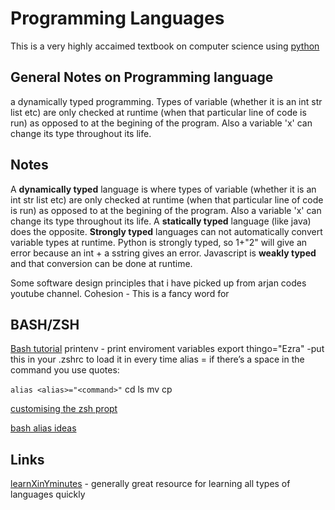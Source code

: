 # Programming Languages

This is a very highly accaimed textbook on computer science using [python](https://iran-lms.com/images/images/Books/PDF/Python-Programming_-An-Introduction-to-Computer-Science-Franklin-Beedle--Associates-2016---John-M.-Zelle.pdf)

## General Notes on Programming language
a dynamically typed programming. Types of variable (whether it is an int str list etc) are only checked at runtime (when that particular line of code is run) as opposed to at the begining of the program. Also a variable 'x' can change its type throughout its life.
## Notes
A **dynamically typed** language is where types of variable (whether it is an int str list etc) are only checked at runtime (when that particular line of code is run) as opposed to at the begining of the program. Also a variable 'x' can change its type throughout its life.
A **statically typed** language (like java) does the opposite.
**Strongly typed** languages can not automatically convert variable types at runtime. Python is strongly typed, so 1+"2" will give an error because an int + a sstring gives an error. Javascript is **weakly typed** and that conversion can be done at runtime.

Some software design principles that i have picked up from arjan codes youtube channel.
Cohesion - This is a fancy word for 

## BASH/ZSH

[Bash tutorial](https://flaviocopes.com/bash/)
printenv - print enviroment variables
export thingo="Ezra" -put this in your .zshrc to load it in every time
alias <alias>=<command>
if there’s a space in the command you use quotes:

```alias <alias>="<command>"```
cd
ls 
mv
cp

[customising the zsh propt](https://scriptingosx.com/2019/07/moving-to-zsh-06-customizing-the-zsh-prompt/)

[bash alias ideas](https://opensource.com/article/19/7/bash-aliases)

## Links

[learnXinYminutes](https://learnxinyminutes.com/) - generally great resource for learning all types of languages quickly



